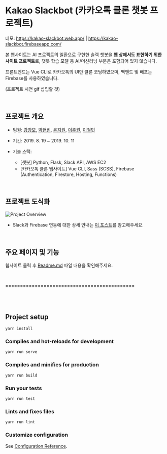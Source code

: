 # Kakao Slackbot (카카오톡 클론 챗봇 프로젝트)

데모: <https://kakao-slackbot.web.app/> | <https://kakao-slackbot.firebaseapp.com/>

본 웹사이트는 AI 프로젝트의 일환으로 구현한 슬랙 챗봇을 **웹 상에서도 표현하기 위한 사이트 프로젝트**로, 챗봇 학습 모델 등 AI/머신러닝 부분은 포함되어 있지 않습니다.

프론트엔드는 Vue CLI로 카카오톡의 UI만 클론 코딩하였으며, 백엔드 및 배포는 Firebase를 사용하였습니다.

(프로젝트 시연 gif 삽입할 것)

<br>

## 프로젝트 개요

- 팀원: [강창모](<https://github.com/ChangmoKang>), [박현빈](<https://github.com/sksms17456>), [윤지원](<https://github.com/jiwonjulietyoon>), [이주원](<https://github.com/zooo1>), [이철민](<https://github.com/AutumnSky92>)

- 기간: 2019. 8. 19 ~ 2019. 10. 11
- 기술 스택:
  - [챗봇] Python, Flask, Slack API, AWS EC2
  - [카카오톡 클론 웹사이트] Vue CLI, Sass (SCSS), Firebase (Authentication, Firestore, Hosting, Functions)

<br>

## 프로젝트 도식화

![Project Overview](https://firebasestorage.googleapis.com/v0/b/slackbot-test-4130a.appspot.com/o/readme_contents%2Fproject_overview.png?alt=media&token=8b72c5af-9596-4415-9b7a-017a1b1cc0b6)

- Slack과 Firebase 연동에 대한 상세 안내는 [이 포스트](<https://github.com/jiwonjulietyoon/FrontEnd_Notes/blob/master/Vue_Slack_Firestore_Integration.md>)를 참고해주세요.

<br>

## 주요 페이지 및 기능

웹사이트 클릭 후 [Readme.md](https://kakao-slackbot.web.app/readme) 파일 내용을 확인해주세요.

<br>

============================================

<br>

<br>

## Project setup

```
yarn install
```

### Compiles and hot-reloads for development
```
yarn run serve
```

### Compiles and minifies for production
```
yarn run build
```

### Run your tests
```
yarn run test
```

### Lints and fixes files
```
yarn run lint
```

### Customize configuration
See [Configuration Reference](https://cli.vuejs.org/config/).
